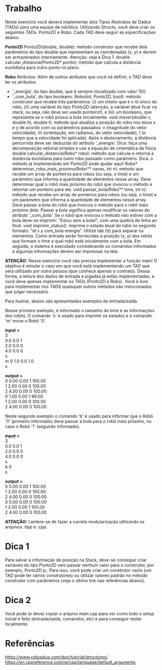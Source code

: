 # Trabalho
Neste exercício você deverá implementar dois Tipos Abstratos de Dados (TADs) para uma equipe de robótica. Utilizando Structs, você deve criar os seguintes TADs: Ponto2D e Robo. Cada TAD deve seguir as especificações abaixo:

**Ponto2D**
Ponto2D(double, double): método construtor que recebe dois parâmetros do tipo double que representam as coordenadas (x, y) e devem ser armazenados internamente. Atenção: veja a Dica 1.
double calcular_distancia(Ponto2D* ponto): método que calcula a distância euclidiana para outro ponto no plano.

**Robo**
Atributos: Além de outros atributos que você irá definir, o TAD deve ter os atributos: 
  - '_energia', do tipo double, que é sempre inicializado com valor 100. 
  - '_com_bola', do tipo booleano.
Robo(int, Ponto2D, bool): método construtor que recebe três parâmetros: (i) um inteiro que é o id único do robo, (ii) uma variável do tipo Ponto2D (atenção, a variável deve ficar na stack, ou seja, não deve ser usado ponteiro!), e (iii) um booleano, que representa se o robô possui a bola inicialmente. 
void mover(double v, double th, double t): método que atualiza a posição do robo nos eixos x e y de acordo com os parâmetros passados: v (magnitude do vetor velocidade), th (orientação, em radianos, do vetor velocidade), t (o tempo que a velocidade foi aplicada). Após o deslocamento, a distância percorrida deve ser deduzida do atributo '_energia'. Dica: faça uma decomposição vetorial simples e use a equação de cinemática da física. 
double calcular_distancia(Robo* robo): método que calcula e retorna a distância euclidiana para outro robo passado como parâmetro. Dica: o método já implementado em Ponto2D pode ajudar aqui!
Robo* determinar_robo_mais_proximo(Robo** naves, int n): método que recebe um array de ponteiros para robos (ou seja, o time) e um parâmetro que informa a quantidade de elementos nesse array. Deve determinar qual o robô mais próximo do robô que invocou o método e retornar um ponteiro para ele.
void passar_bola(Robo** time, int n): método que recebe um array de ponteiros para robos (ou seja, o time) e um parâmetro que informa a quantidade de elementos nesse array. Deve passar a bola do robô que invocou o método para o robô mais próximo dele. Passar a bola significa apenas modificar os valores do atributo '_com_bola'. Se o robô que invocou o método não estiver com a bola deve-se imprimir: "Estou sem a bola!", com uma quebra de linha ao final.
void imprimir_status(): imprime o estado atual do robô no seguinte formato: "id x y com_bola energia". Utilize tab (\t) para separar os elementos.
Como entrada serão fornecidas a posição (x, y) dos robôs que formam o time e qual robô está inicialmente com a bola. Em seguida, o sistema é executado considerando os comandos informados e algumas informações devem ser impressas na tela.

**ATENÇÃO:** Nesse exercício você não precisa implementar a função main! O objetivo é simular o caso em que você está implementando um TAD que será utilizado por outra pessoa (que conhece apenas o contrato). Dessa forma, a leitura dos dados de entrada e jogadas já estão implementadas, e você deve apenas implementar os TADs (Ponto2D e Robo). Você é livre para implementar nos TADS quaisquer outros métodos não mencionados que julgar necessário.

Para ilustrar, abaixo são apresentados exemplos de entrada/saída.

Nesse primeiro exemplo, é informado o tamanho do time e as informações dos robôs. O comando 's' é usado para imprimir os estados e o comando 'm' move o Robô '0'.

**input =**  
3  
0.0 0.0 1  
2.0 0.0 0  
4.0 0.0 0  
s   
m 0 1.0 0.0 1.0  
s  

**output =**  
0       0.00    0.00    1       100.00  
1       2.00    0.00    0       100.00  
2       4.00    0.00    0       100.00  
0       1.00    0.00    1       99.00  
1       2.00    0.00    0       100.00  
2       4.00    0.00    0       100.00  

Neste segundo exemplo o comando 'b' é usado para informar que o Robô '0' (primeiro informado) deve passar a bola para o robô mais próximo, no caso o Robô '1' (segundo informado).

**input =**  
3  
0.0 0.0 1  
2.0 0.0 0  
4.0 0.0 0  
s  
b 0  
s  

**output =**  
0       0.00    0.00    1       100.00  
1       2.00    0.00    0       100.00  
2       4.00    0.00    0       100.00  
0       0.00    0.00    0       100.00  
1       2.00    0.00    1       100.00  
2       4.00    0.00    0       100.00

**ATENÇÃO:** Lembre-se de fazer a correta modularização utilizando os arquivos .hpp e .cpp.

# Dica 1
Para salvar a informação de posição na Stack, deve-se conseguir criar variáveis do tipo Ponto2D sem passar nenhum valor para o construtor, por exemplo, Ponto2D p;. Para isso, você pode criar um construtor vazio (um TAD pode ter vários construtores) ou utilizar valores padrão no método construtor com parâmetros (veja o último link nas referências abaixo).

# Dica 2
Você pode (e deve) copiar o arquivo main.cpp para ver como todo o setup inicial é feito (entrada/saída, comandos, etc) e para conseguir testar localmente.

# Referências
https://www.cplusplus.com/doc/tutorial/structures/  
https://en.cppreference.com/w/cpp/language/default_arguments
